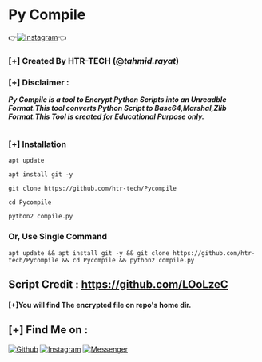 # Py Compile
👉[![Instagram](https://img.shields.io/badge/INSTAGRAM-FOLLOW-red?style=for-the-badge&logo=instagram)](https://www.instagram.com/shubham_g0sain)👈

### [+] Created By HTR-TECH (@***tahmid.rayat***)
### [+] Disclaimer :
***Py Compile is a tool to Encrypt Python Scripts into an Unreadble Format.This tool converts Python Script to Base64,Marshal,Zlib Format.This Tool is created for Educational Purpose only.***

<img src="https://raw.githubusercontent.com/htr-tech/release-download/master/images/pycompile.png" alt="" border="0" />

### [+] Installation
```apt update```

```apt install git -y```

```git clone https://github.com/htr-tech/Pycompile```

```cd Pycompile```

```python2 compile.py```

### Or, Use Single Command
```
apt update && apt install git -y && git clone https://github.com/htr-tech/Pycompile && cd Pycompile && python2 compile.py
```
## Script Credit : https://github.com/LOoLzeC

#### [+]You will find The encrypted file on repo's home dir.

## [+] Find Me on :
[![Github](https://img.shields.io/badge/Github-HTR--TECH-green?style=for-the-badge&logo=github)](https://github.com/htr-tech)
[![Instagram](https://img.shields.io/badge/IG-%40tahmid.rayat-red?style=for-the-badge&logo=instagram)](https://www.instagram.com/tahmid.rayat)
[![Messenger](https://img.shields.io/badge/Chat-Messenger-blue?style=for-the-badge&logo=messenger)](https://m.me/tahmid.rayat.official)
